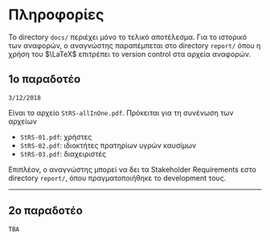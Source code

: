 # Πληροφορίες

Το directory `docs/` περιέχει μόνο το τελικό αποτέλεσμα. Για το ιστορικό των αναφορών, ο αναγνώστης παραπέμπεται στο directory `report/` όπου η χρήση του $\LaTeX$ επιτρέπει το version control στα αρχεία αναφορών.



## 1ο παραδοτέο

`3/12/2018`

Είναι το αρχείο `StRS-allInOne.pdf`. Πρόκειται για τη συνένωση των αρχείων 

- `StRS-01.pdf`: χρήστες
- `StRS-02.pdf`: ιδιοκτήτες πρατηρίων υγρών καυσίμων
- `StRS-03.pdf`: διαχειριστές

 Επιπλέον, ο αναγνώστης μπορεί να δει τα Stakeholder Requirements εστο directory `report/`, όπου πραγματοποιήθηκε το development τους.

---



## 2ο παραδοτέο

`TBA`

